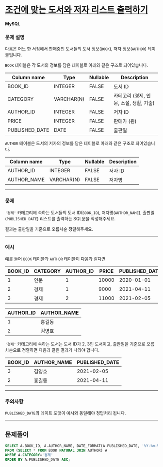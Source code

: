 # [조건에 맞는 도서와 저자 리스트 출력하기](https://school.programmers.co.kr/learn/courses/30/lessons/144854)

**MySQL**

### **문제 설명**

다음은 어느 한 서점에서 판매중인 도서들의 도서 정보(`BOOK`), 저자 정보(`AUTHOR`) 테이블입니다.

`BOOK` 테이블은 각 도서의 정보를 담은 테이블로 아래와 같은 구조로 되어있습니다.

| Column name | Type | Nullable | Description |
| --- | --- | --- | --- |
| BOOK_ID | INTEGER | FALSE | 도서 ID |
| CATEGORY | VARCHAR(N) | FALSE | 카테고리 (경제, 인문, 소설, 생활, 기술) |
| AUTHOR_ID | INTEGER | FALSE | 저자 ID |
| PRICE | INTEGER | FALSE | 판매가 (원) |
| PUBLISHED_DATE | DATE | FALSE | 출판일 |

`AUTHOR` 테이블은 도서의 저자의 정보를 담은 테이블로 아래와 같은 구조로 되어있습니다.

| Column name | Type | Nullable | Description |
| --- | --- | --- | --- |
| AUTHOR_ID | INTEGER | FALSE | 저자 ID |
| AUTHOR_NAME | VARCHAR(N) | FALSE | 저자명 |

---

### 문제

`'경제'` 카테고리에 속하는 도서들의 도서 ID(`BOOK_ID`), 저자명(`AUTHOR_NAME`), 출판일(`PUBLISHED_DATE`) 리스트를 출력하는 SQL문을 작성해주세요.

결과는 출판일을 기준으로 오름차순 정렬해주세요.

---

### 예시

예를 들어 `BOOK` 테이블과 `AUTHOR` 테이블이 다음과 같다면

| BOOK_ID | CATEGORY | AUTHOR_ID | PRICE | PUBLISHED_DATE |
| --- | --- | --- | --- | --- |
| 1 | 인문 | 1 | 10000 | 2020-01-01 |
| 2 | 경제 | 1 | 9000 | 2021-04-11 |
| 3 | 경제 | 2 | 11000 | 2021-02-05 |

| AUTHOR_ID | AUTHOR_NAME |
| --- | --- |
| 1 | 홍길동 |
| 2 | 김영호 |

`'경제'` 카테고리에 속하는 도서는 도서 ID가 2, 3인 도서이고, 출판일을 기준으로 오름차순으로 정렬하면 다음과 같은 결과가 나와야 합니다.

| BOOK_ID | AUTHOR_NAME | PUBLISHED_DATE |
| --- | --- | --- |
| 3 | 김영호 | 2021-02-05 |
| 2 | 홍길동 | 2021-04-11 |

---

### 주의사항

`PUBLISHED_DATE`의 데이트 포맷이 예시와 동일해야 정답처리 됩니다.

---

## 문제풀이
```sql
SELECT A.BOOK_ID, A.AUTHOR_NAME, DATE_FORMAT(A.PUBLISHED_DATE, '%Y-%m-%d') AS PUBLISHED_DATE
FROM (SELECT * FROM BOOK NATURAL JOIN AUTHOR) A
WHERE A.CATEGORY='경제'
ORDER BY A.PUBLISHED_DATE ASC;
```
